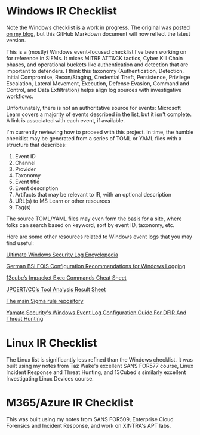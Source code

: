 # Windows IR Checklist
Note the Windows checklist is a work in progress. The original was [posted on my blog](https://mashtitle.com/2025/06/01/incident-response-checklist), but this GitHub Markdown document will now reflect the latest version.

This is a (mostly) Windows event-focused checklist I’ve been working on for reference in SIEMs. It mixes MITRE ATT&CK tactics, Cyber Kill Chain phases, and operational buckets like authentication and detection that are important to defenders. I think this taxonomy (Authentication, Detection, Initial Compromise, Recon/Staging, Credential Theft, Persistence, Privilege Escalation, Lateral Movement, Execution, Defense Evasion, Command and Control, and Data Exfiltration) helps align log sources with investigative workflows.

Unfortunately, there is not an authoritative source for events: Microsoft Learn covers a majority of events described in the list, but it isn't complete. A link is associated with each event, if available.

I'm currently reviewing how to proceed with this project. In time, the humble checklist may be generated from a series of TOML or YAML files with a structure that describes:
1. Event ID
2. Channel
3. Provider
4. Taxonomy
5. Event title
6. Event description
7. Artifacts that may be relevant to IR, with an optional description
8. URL(s) to MS Learn or other resources
9. Tag(s)

The source TOML/YAML files may even form the basis for a site, where folks can search based on keyword, sort by event ID, taxonomy, etc.

Here are some other resources related to Windows event logs that you may find useful:

[Ultimate Windows Security Log Encyclopedia](https://www.ultimatewindowssecurity.com/securitylog/encyclopedia/default.aspx)

[German BSI FOIS Configuration Recommendations for Windows Logging](https://www.bsi.bund.de/SharedDocs/Downloads/EN/BSI/Cyber-Security/SiSyPHuS/AP10/Logging_Configuration_Guideline.pdf?__blob=publicationFile&v=5)

[13cube’s Impacket Exec Commands Cheat Sheet](https://cdn.13cubed.com/downloads/impacket_exec_commands_cheat_sheet.pdf)

[JPCERT/CC’s Tool Analysis Result Sheet](https://jpcertcc.github.io/ToolAnalysisResultSheet)

[The main Sigma rule repository](https://github.com/SigmaHQ/sigma)

[Yamato Security's Windows Event Log Configuration Guide For DFIR And Threat Hunting](https://github.com/Yamato-Security/EnableWindowsLogSettings)


# Linux IR Checklist
The Linux list is significantly less refined than the Windows checklist. It was built using my notes from Taz Wake's excellent SANS FOR577 course, Linux Incident Response and Threat Hunting, and 13Cubed's similarly excellent Investigating Linux Devices course.

# M365/Azure IR Checklist
This was built using my notes from SANS FOR509, Enterprise Cloud Forensics and Incident Response, and work on XINTRA's APT labs.
